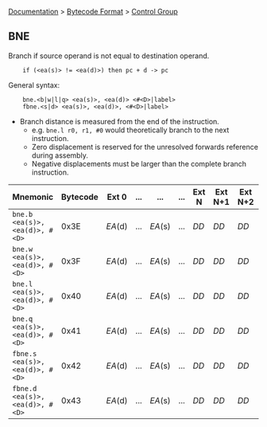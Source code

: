 [Documentation](../../README.md) > [Bytecode Format](../README.md) > [Control Group](../InstructionsControl.md)

## BNE

Branch if source operand is not equal to destination operand.

        if (<ea(s)> != <ea(d)>) then pc + d -> pc

General syntax:

        bne.<b|w|l|q> <ea(s)>, <ea(d)> <#<D>|label>
        fbne.<s|d> <ea(s)>, <ea(d)>, <#<D>|label>

* Branch distance is measured from the end of the instruction.
    - e.g. `bne.l r0, r1, #0` would theoretically branch to the next instruction.
    - Zero displacement is reserved for the unresolved forwards reference during assembly.
    - Negative displacements must be larger than the complete branch instruction.

| Mnemonic | Bytecode | Ext 0 | ... | ... | ... | Ext N | Ext N+1 | Ext N+2 | Ext N+3 |
| - | - | - | - | - | - | - | - | - | - |
| `bne.b <ea(s)>, <ea(d)>, #<D>` | 0x3E | *EA*(d) | ... | *EA*(s) | ... | *DD* | *DD* | *DD* | *DD* |
| `bne.w <ea(s)>, <ea(d)>, #<D>` | 0x3F | *EA*(d) | ... | *EA*(s) | ... | *DD* | *DD* | *DD* | *DD* |
| `bne.l <ea(s)>, <ea(d)>, #<D>` | 0x40 | *EA*(d) | ... | *EA*(s) | ... | *DD* | *DD* | *DD* | *DD* |
| `bne.q <ea(s)>, <ea(d)>, #<D>` | 0x41 | *EA*(d) | ... | *EA*(s) | ... | *DD* | *DD* | *DD* | *DD* |
| `fbne.s <ea(s)>, <ea(d)>, #<D>` | 0x42 | *EA*(d) | ... | *EA*(s) | ... | *DD* | *DD* | *DD* | *DD* |
| `fbne.d <ea(s)>, <ea(d)>, #<D>` | 0x43 | *EA*(d) | ... | *EA*(s) | ... | *DD* | *DD* | *DD* | *DD* |
